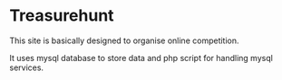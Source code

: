 Treasurehunt
============

This site is basically designed to organise online competition.

It uses mysql database to store data and php script for handling mysql services.
